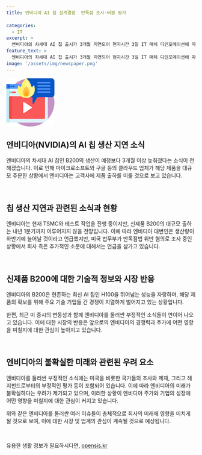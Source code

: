 ```yaml
---
title: 엔비디아 AI 칩 설계결함  반독점 조사·버블 평가

categories:
  - IT
excerpt: >
  엔비디아의 차세대 AI 칩 출시가 3개월 지연되어 현지시간 3일 IT 매체 디인포메이션에 따르면 엔비디아가 AI 칩 신제품 블랙웰 B200 생산 지연 사실을 고객사에 통보했다. TSMC와의 테스트 작업으로 1분기에 대규모 출하하지 않을 것으로 전해졌으며, MS, 구글, 메타 등이 수십조 원어치 주문 중. 또한, 미 법무부와 EU가 엔비디아를 반독점법 위반 혐의 조사 중인 상황이며, 헤지펀드 엘리엇은 엔비디아 주가와 빅테크 기업들의 구매에 대한 회의적인 전망을 밝혔다. (150자)
feature_text: >
  엔비디아의 차세대 AI 칩 출시가 3개월 지연되어 현지시간 3일 IT 매체 디인포메이션에 따르면 엔비디아가 AI 칩 신제품 블랙웰 B200 생산 지연 사실을 고객사에 통보했다. TSMC와의 테스트 작업으로 1분기에 대규모 출하하지 않을 것으로 전해졌으며, MS, 구글, 메타 등이 수십조 원어치 주문 중. 또한, 미 법무부와 EU가 엔비디아를 반독점법 위반 혐의 조사 중인 상황이며, 헤지펀드 엘리엇은 엔비디아 주가와 빅테크 기업들의 구매에 대한 회의적인 전망을 밝혔다. (150자)
image: '/assets/img/newspaper.png'
---
```


<p><img src="/assets/img/news.png" alt="rentncar 속보" /></p>

<h2 data-ke-size="size26">엔비디아(NVIDIA)의 AI 칩 생산 지연 소식</h2>

<p>엔비디아의 차세대 AI 칩인 B200의 생산이 예정보다 3개월 이상 늦춰졌다는 소식이 전해졌습니다. 이로 인해 마이크로소프트와 구글 등의 클라우드 업체가 해당 제품을 대규모 주문한 상황에서 엔비디아는 고객사에 제품 출하를 미룰 것으로 보고 있습니다.</p>

<p data-ke-size="size16">&nbsp;</p>

<h2 data-ke-size="size26">칩 생산 지연과 관련된 소식과 현황</h2>

<p>엔비디아는 현재 TSMC와 테스트 작업을 진행 중이지만, 신제품 B200의 대규모 출하는 내년 1분기까지 이루어지지 않을 전망입니다. 이에 따라 엔비디아 대변인은 생산량이 하반기에 늘어날 것이라고 언급했지만, 미국 법무부가 반독점법 위반 혐의로 조사 중인 상황에서 회사 측은 추가적인 소문에 대해서는 언급을 삼가고 있습니다.</p>

<p data-ke-size="size16">&nbsp;</p>

<h2 data-ke-size="size26">신제품 B200에 대한 기술적 정보와 시장 반응</h2>

<p>엔비디아의 B200은 현존하는 최신 AI 칩인 H100을 뛰어넘는 성능을 자랑하며, 해당 제품의 확보를 위해 주요 기술 기업들 간 경쟁이 치열하게 벌어지고 있는 상황입니다.</p>

<p>한편, 최근 미 증시의 변동성과 함께 엔비디아를 둘러싼 부정적인 소식들이 연이어 나오고 있습니다. 이에 대한 시장의 반응은 앞으로의 엔비디아의 경쟁력과 주가에 어떤 영향을 미칠지에 대한 관심이 높아지고 있습니다.</p>

<p data-ke-size="size16">&nbsp;</p>

<h2 data-ke-size="size26">엔비디아의 불확실한 미래와 관련된 우려 요소</h2>

<p>엔비디아를 둘러싼 부정적인 소식에는 미국을 비롯한 국가들의 조사와 제재, 그리고 헤지펀드로부터의 부정적인 평가 등이 포함되어 있습니다. 이에 따라 엔비디아의 미래가 불확실하다는 우려가 제기되고 있으며, 이러한 상황이 엔비디아 주가와 기업의 성장에 어떤 영향을 미칠지에 대한 관심이 커지고 있습니다.</p>

<p>위와 같은 엔비디아를 둘러싼 여러 이슈들이 총체적으로 회사의 미래에 영향을 미치게 될 것으로 보여, 이에 대한 시장 및 업계의 관심이 계속될 것으로 예상됩니다.</p>

<p data-ke-size="size16">&nbsp;</p>
유용한 생활 정보가 필요하시다면, <a href="https://opensis.kr" rel="dofollow">opensis.kr</a>


